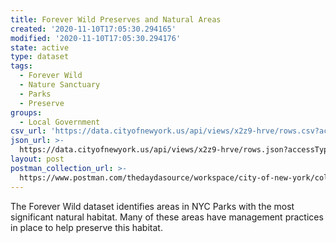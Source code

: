 ```yaml
---
title: Forever Wild Preserves and Natural Areas
created: '2020-11-10T17:05:30.294165'
modified: '2020-11-10T17:05:30.294176'
state: active
type: dataset
tags:
  - Forever Wild
  - Nature Sanctuary
  - Parks
  - Preserve
groups:
  - Local Government
csv_url: 'https://data.cityofnewyork.us/api/views/x2z9-hrve/rows.csv?accessType=DOWNLOAD'
json_url: >-
  https://data.cityofnewyork.us/api/views/x2z9-hrve/rows.json?accessType=DOWNLOAD
layout: post
postman_collection_url: >-
  https://www.postman.com/thedaydasource/workspace/city-of-new-york/collection/15909983-38565cff-cff2-4b73-a088-474a2fe0142b
---
```

The Forever Wild dataset identifies areas in NYC Parks with the most significant natural habitat. Many of these areas have management practices in place to help preserve this habitat.
